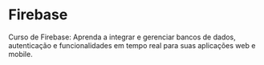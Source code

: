 # Firebase
Curso de Firebase: Aprenda a integrar e gerenciar bancos de dados, autenticação e funcionalidades em tempo real para suas aplicações web e mobile.
